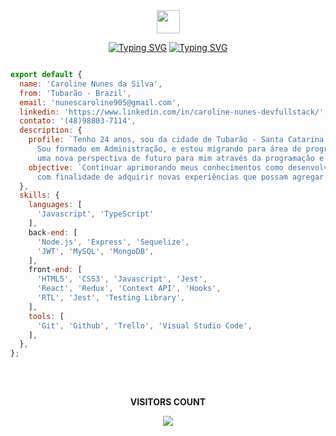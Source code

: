 <div align="center">
<img src="https://github.com/TheDudeThatCode/TheDudeThatCode/blob/master/Assets/Earth.gif" height="37" />
 
 [![Typing SVG](https://readme-typing-svg.demolab.com?font='Rajdhani'%2C+sans-serif;&weight=600&size=28&pause=1000&color=2589EE&center=verdadeiro&vCenter=falso&repeat=verdadeiro&width=210&lines=Hello+World%2C)](https://git.io/typing-svg)
[![Typing SVG](https://readme-typing-svg.demolab.com?font='Rajdhani'%2C+sans-serif;&weight=500&size=25&pause=1000&color=EEEEEE&center=verdadeiro&vCenter=falso&repeat=verdadeiro&width=410&lines=I'm+Caroline+Nunes(Carol))](https://git.io/typing-svg)
</div>
  
  
```javascript

export default {
  name: 'Caroline Nunes da Silva',
  from: 'Tubarão - Brazil',
  email: 'nunescaroline905@gmail.com',
  linkedin: 'https://www.linkedin.com/in/caroline-nunes-devfullstack/',
  contato: '(48)98803-7114',
  description: {
    profile: `Tenho 24 anos, sou da cidade de Tubarão - Santa Catarina.
      Sou formado em Administração, e estou migrando para área de programação com  
      uma nova perspectiva de futuro para mim através da programação e suas tecnologias.`,      
    objective: `Continuar aprimorando meus conhecimentos como desenvolvedor Full Stack,
      com finalidade de adquirir novas experiências que possam agregar ao meu futuro.`,
  },
  skills: {
    languages: [
      'Javascript', 'TypeScript'
    ],    
    back-end: [
      'Node.js', 'Express', 'Sequelize',
      'JWT', 'MySQL', 'MongoDB',
    ],
    front-end: [
      'HTML5', 'CSS3', 'Javascript', 'Jest',
      'React', 'Redux', 'Context API', 'Hooks',
      'RTL', 'Jest', 'Testing Library',
    ],
    tools: [
      'Git', 'Github', 'Trello', 'Visual Studio Code',
    ],
  },
};

```

##
  
<div align="center">
<br>
<p align="centre"><b>VISITORS COUNT</b></p>  
  <p align="center">
    <img align="center" src="https://komarev.com/ghpvc/?username=carolhn&color=blueviolet&style=for-the-badge" />
</p>
<br>
</div

